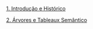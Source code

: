 [1. Introdução e Histórico](https://tiagomassoni.github.io/logic-texts/Introdução%20e%20Histórico%20802c6309efb0482da14a2b862918e51e.html)

[2. Árvores e Tableaux Semântico](https://tiagomassoni.github.io/logic-texts/arvores.html)
